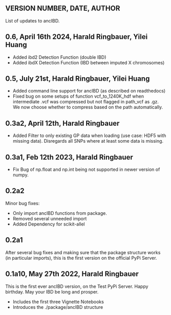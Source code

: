 ## VERSION NUMBER, DATE, AUTHOR
List of updates to ancIBD.

## 0.6, April 16th 2024, Harald Ringbauer, Yilei Huang
- Added ibd2 Detection Function (double IBD)
- Added ibdX Detection Function (IBD between imputed X chromosomes)

## 0.5, July 21st, Harald Ringbauer, Yilei Huang
- Added command line support for ancIBD (as described on readthedocs)
- Fixed bug on some setups of function vcf_to_1240K_hdf when intermediate .vcf was compressed but not flagged in path_vcf as .gz. We now choose whether to compress based on the path automatically. 

## 0.3a2, April 12th, Harald Ringbauer
- Added Filter to only existing GP data when loading (use case: HDF5 with missing data). Disregards all SNPs where at least some data is missing.

## 0.3a1, Feb 12th 2023, Harald Ringbauer
- Fix Bug of np.float and np.int being not supported in newer version of numpy.

## 0.2a2
Minor bug fixes:
- Only import ancIBD functions from package.
- Removed several unneeded import
- Added Dependency for scikit-allel

## 0.2a1
After several bug fixes and making sure that the package structure works (in particular imports), this is the first version on the official PyPi Server.

## 0.1a10, May 27th 2022, Harald Ringbauer
This is the first ever ancIBD version, on the Test PyPi Server. Happy birthday. May your IBD be long and prosper.
- Includes the first three Vignette Notebooks
- Introduces the ./package/ancIBD structure